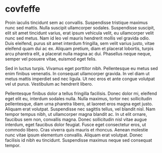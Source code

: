 # covfeffe

 Proin iaculis tincidunt sem ac convallis. Suspendisse tristique maximus nunc sed mattis. Nulla suscipit ullamcorper sodales. Suspendisse suscipit, elit sit amet tincidunt varius, erat ipsum vehicula velit, eu ullamcorper velit nunc sed metus. Nam id leo vel mauris hendrerit mollis vel gravida odio. Duis eleifend, purus sit amet interdum fringilla, sem velit varius justo, vitae eleifend quam dui ac ex. Aliquam pretium, diam et placerat lobortis, turpis arcu pharetra elit, a placerat nulla magna ac dui. Phasellus neque neque, semper vel posuere vitae, euismod eget felis.

 Sed in luctus turpis. Vivamus eget porttitor nibh. Pellentesque eu metus sed enim finibus venenatis. In consequat ullamcorper gravida. In vel diam ut metus mattis imperdiet sed nec ligula. Ut nec eros et ante congue volutpat vel ut purus. Vestibulum ac hendrerit libero.

 Pellentesque finibus dolor a tellus fringilla facilisis. Donec dolor mi, eleifend eget elit eu, interdum sodales nulla. Nulla maximus, tortor nec sollicitudin pellentesque, diam urna pharetra libero, at laoreet eros magna eget justo. Aliquam erat volutpat. Suspendisse nec sagittis tellus, vel blandit nisl. Nam tempor tempus nibh, ut ullamcorper magna blandit ac. In ut elit ornare, faucibus sem non, convallis magna. Donec sollicitudin nisl vitae augue interdum, eget faucibus dolor feugiat. Fusce eget consectetur eros, ut commodo libero. Cras viverra quis mauris et rhoncus. Aenean molestie nunc vitae ipsum elementum convallis. Aliquam erat volutpat. Donec facilisis id nibh eu tincidunt. Suspendisse maximus neque sed consequat tempor. 
